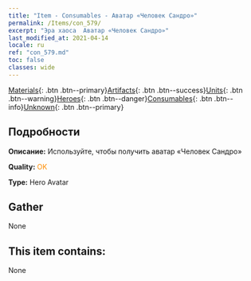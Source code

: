 ```yaml
---
title: "Item - Consumables - Аватар «Человек Сандро»"
permalink: /Items/con_579/
excerpt: "Эра хаоса  Аватар «Человек Сандро»"
last_modified_at: 2021-04-14
locale: ru
ref: "con_579.md"
toc: false
classes: wide
---
```

 [Materials](/ru/Items/){: .btn .btn--primary}[Artifacts](/ru/Items/Artifacts/){: .btn .btn--success}[Units](/ru/Items/Units/){: .btn .btn--warning}[Heroes](/ru/Items/Heroes/){: .btn .btn--danger}[Consumables](/ru/Items/Consumables/){: .btn .btn--info}[Unknown](/ru/Items/Unknown/){: .btn .btn--primary}

## Подробности
 **Описание:** Используйте, чтобы получить аватар «Человек Сандро»

 **Quality:** <span style="color: #FF8C00">OK</span>

 **Type:** Hero Avatar

## Gather

  None

## This item contains:

  None

